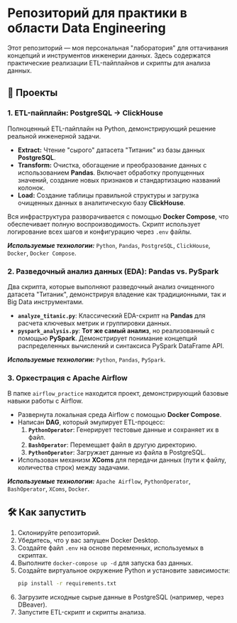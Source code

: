 # Репозиторий для практики в области Data Engineering

Этот репозиторий — моя персональная "лаборатория" для оттачивания концепций и инструментов инженерии данных. Здесь содержатся практические реализации ETL-пайплайнов и скрипты для анализа данных.

## 🚀 Проекты

### 1. ETL-пайплайн: PostgreSQL -> ClickHouse

Полноценный ETL-пайплайн на Python, демонстрирующий решение реальной инженерной задачи.

- **Extract:** Чтение "сырого" датасета "Титаник" из базы данных **PostgreSQL**.
- **Transform:** Очистка, обогащение и преобразование данных с использованием **Pandas**. Включает обработку пропущенных значений, создание новых признаков и стандартизацию названий колонок.
- **Load:** Создание таблицы правильной структуры и загрузка очищенных данных в аналитическую базу **ClickHouse**.

Вся инфраструктура разворачивается с помощью **Docker Compose**, что обеспечивает полную воспроизводимость. Скрипт использует логирование всех шагов и конфигурацию через `.env` файлы.

**_Используемые технологии:_** `Python`, `Pandas`, `PostgreSQL`, `ClickHouse`, `Docker`, `Docker Compose`.

### 2. Разведочный анализ данных (EDA): Pandas vs. PySpark

Два скрипта, которые выполняют разведочный анализ очищенного датасета "Титаник", демонстрируя владение как традиционными, так и Big Data инструментами.

- **`analyze_titanic.py`**: Классический EDA-скрипт на **Pandas** для расчета ключевых метрик и группировки данных.
- **`pyspark_analysis.py`**: **Тот же самый анализ**, но реализованный с помощью **PySpark**. Демонстрирует понимание концепций распределенных вычислений и синтаксиса PySpark DataFrame API.

**_Используемые технологии:_** `Python`, `Pandas`, `PySpark`.

### 3. Оркестрация с Apache Airflow

В папке `airflow_practice` находится проект, демонстрирующий базовые навыки работы с Airflow.

- Развернута локальная среда Airflow с помощью **Docker Compose**.
- Написан **DAG**, который эмулирует ETL-процесс:
  1.  **`PythonOperator`**: Генерирует тестовые данные и сохраняет их в файл.
  2.  **`BashOperator`**: Перемещает файл в другую директорию.
  3.  **`PythonOperator`**: Загружает данные из файла в PostgreSQL.
- Использован механизм **XComs** для передачи данных (пути к файлу, количества строк) между задачами.

**_Используемые технологии:_** `Apache Airflow`, `PythonOperator`, `BashOperator`, `XComs`, `Docker`.

## 🛠️ Как запустить

1.  Склонируйте репозиторий.
2.  Убедитесь, что у вас запущен Docker Desktop.
3.  Создайте файл `.env` на основе переменных, используемых в скриптах.
4.  Выполните `docker-compose up -d` для запуска баз данных.
5.  Создайте виртуальное окружение Python и установите зависимости:
    ```bash
    pip install -r requirements.txt
    ```
6.  Загрузите исходные сырые данные в PostgreSQL (например, через DBeaver).
7.  Запустите ETL-скрипт и скрипты анализа.
